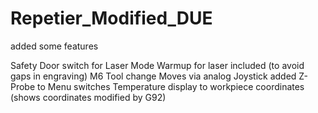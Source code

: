 # Repetier_Modified_DUE

added some features 

Safety Door switch for Laser Mode
Warmup for laser included (to avoid gaps in engraving)
M6 Tool change 
Moves via analog Joystick
added Z-Probe to Menu
switches Temperature display to workpiece coordinates (shows coordinates modified by G92)
